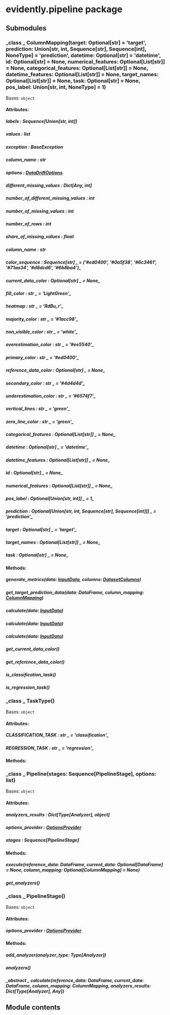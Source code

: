 # evidently.pipeline package

## Submodules


### _class _ ColumnMapping(target: Optional[str] = 'target', prediction: Union[str, int, Sequence[str], Sequence[int], NoneType] = 'prediction', datetime: Optional[str] = 'datetime', id: Optional[str] = None, numerical_features: Optional[List[str]] = None, categorical_features: Optional[List[str]] = None, datetime_features: Optional[List[str]] = None, target_names: Optional[List[str]] = None, task: Optional[str] = None, pos_label: Union[str, int, NoneType] = 1)
Bases: `object`


#### Attributes: 

##### labels _: Sequence[Union[str, int]]_ 

##### values _: list_ 

##### exception _: BaseException_ 

##### column_name _: str_ 

##### options _: [DataDriftOptions](evidently.options.md#evidently.options.data_drift.DataDriftOptions)_ 

##### different_missing_values _: Dict[Any, int]_ 

##### number_of_different_missing_values _: int_ 

##### number_of_missing_values _: int_ 

##### number_of_rows _: int_ 

##### share_of_missing_values _: float_ 

##### column_name _: str_ 

##### color_sequence _: Sequence[str]_ _ = ('#ed0400', '#0a5f38', '#6c3461', '#71aa34', '#d8dcd6', '#6b8ba4')_ 

##### current_data_color _: Optional[str]_ _ = None_ 

##### fill_color _: str_ _ = 'LightGreen'_ 

##### heatmap _: str_ _ = 'RdBu_r'_ 

##### majority_color _: str_ _ = '#1acc98'_ 

##### non_visible_color _: str_ _ = 'white'_ 

##### overestimation_color _: str_ _ = '#ee5540'_ 

##### primary_color _: str_ _ = '#ed0400'_ 

##### reference_data_color _: Optional[str]_ _ = None_ 

##### secondary_color _: str_ _ = '#4d4d4d'_ 

##### underestimation_color _: str_ _ = '#6574f7'_ 

##### vertical_lines _: str_ _ = 'green'_ 

##### zero_line_color _: str_ _ = 'green'_ 

##### categorical_features _: Optional[List[str]]_ _ = None_ 

##### datetime _: Optional[str]_ _ = 'datetime'_ 

##### datetime_features _: Optional[List[str]]_ _ = None_ 

##### id _: Optional[str]_ _ = None_ 

##### numerical_features _: Optional[List[str]]_ _ = None_ 

##### pos_label _: Optional[Union[str, int]]_ _ = 1_ 

##### prediction _: Optional[Union[str, int, Sequence[str], Sequence[int]]]_ _ = 'prediction'_ 

##### target _: Optional[str]_ _ = 'target'_ 

##### target_names _: Optional[List[str]]_ _ = None_ 

##### task _: Optional[str]_ _ = None_ 

#### Methods: 

##### generate_metrics(data: [InputData](evidently.metrics.md#evidently.metrics.base_metric.InputData), columns: [DatasetColumns](evidently.utils.md#evidently.utils.data_operations.DatasetColumns))

##### get_target_prediction_data(data: DataFrame, column_mapping: [ColumnMapping](evidently.pipeline.md#evidently.pipeline.column_mapping.ColumnMapping))

##### calculate(data: [InputData](evidently.metrics.md#evidently.metrics.base_metric.InputData))

##### calculate(data: [InputData](evidently.metrics.md#evidently.metrics.base_metric.InputData))

##### calculate(data: [InputData](evidently.metrics.md#evidently.metrics.base_metric.InputData))

##### get_current_data_color()

##### get_reference_data_color()

##### is_classification_task()

##### is_regression_task()

### _class _ TaskType()
Bases: `object`


#### Attributes: 

##### CLASSIFICATION_TASK _: str_ _ = 'classification'_ 

##### REGRESSION_TASK _: str_ _ = 'regression'_ 

#### Methods: 

### _class _ Pipeline(stages: Sequence[PipelineStage], options: list)
Bases: `object`


#### Attributes: 

##### analyzers_results _: Dict[Type[Analyzer], object]_ 

##### options_provider _: [OptionsProvider](evidently.options.md#evidently.options.OptionsProvider)_ 

##### stages _: Sequence[PipelineStage]_ 

#### Methods: 

##### execute(reference_data: DataFrame, current_data: Optional[DataFrame] = None, column_mapping: Optional[ColumnMapping] = None)

##### get_analyzers()

### _class _ PipelineStage()
Bases: `object`


#### Attributes: 

##### options_provider _: [OptionsProvider](evidently.options.md#evidently.options.OptionsProvider)_ 

#### Methods: 

##### add_analyzer(analyzer_type: Type[Analyzer])

##### analyzers()

##### _abstract _ calculate(reference_data: DataFrame, current_data: DataFrame, column_mapping: ColumnMapping, analyzers_results: Dict[Type[Analyzer], Any])
## Module contents

